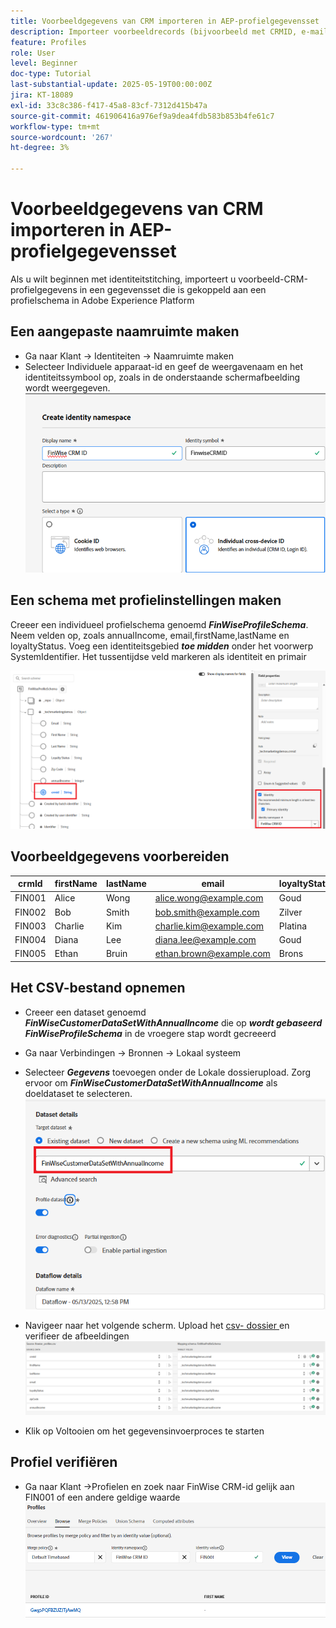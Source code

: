 ```yaml
---
title: Voorbeeldgegevens van CRM importeren in AEP-profielgegevensset
description: Importeer voorbeeldrecords (bijvoorbeeld met CRMID, e-mail, inkomsten, postcode) om te controleren of AEP deze profielen correct kan koppelen aan anonieme webbezoekers op basis van gedeelde id's, zoals ECID.
feature: Profiles
role: User
level: Beginner
doc-type: Tutorial
last-substantial-update: 2025-05-19T00:00:00Z
jira: KT-18089
exl-id: 33c8c386-f417-45a8-83cf-7312d415b47a
source-git-commit: 461906416a976ef9a9dea4fdb583b853b4fe61c7
workflow-type: tm+mt
source-wordcount: '267'
ht-degree: 3%

---
```


# Voorbeeldgegevens van CRM importeren in AEP-profielgegevensset

Als u wilt beginnen met identiteitstitching, importeert u voorbeeld-CRM-profielgegevens in een gegevensset die is gekoppeld aan een profielschema in Adobe Experience Platform

## Een aangepaste naamruimte maken

* Ga naar Klant -> Identiteiten -> Naamruimte maken
* Selecteer Individuele apparaat-id en geef de weergavenaam en het identiteitssymbool op, zoals in de onderstaande schermafbeelding wordt weergegeven.
  ![ douane-namespace ](assets/custom-namespace.png)

## Een schema met profielinstellingen maken

Creeer een individueel profielschema genoemd **_FinWiseProfileSchema_**. Neem velden op, zoals annualIncome, email,firstName,lastName en loyaltyStatus.
Voeg een identiteitsgebied **_toe midden_** onder het voorwerp SystemIdentifier. Het tussentijdse veld markeren als identiteit en primair


![ profiel-schema ](assets/finwise-profile-schema.png)

## Voorbeeldgegevens voorbereiden

| crmId | firstName | lastName | email | loyaltyStatus | zipCode | jaarinkomen |
|--------|-----------|----------|-------------------------|---------------|---------|--------------|
| FIN001 | Alice | Wong | alice.wong@example.com | Goud | 92128 | 120000 |
| FIN002 | Bob | Smith | bob.smith@example.com | Zilver | 92126 | 85000 |
| FIN003 | Charlie | Kim | charlie.kim@example.com | Platina | 60614 | 175000 |
| FIN004 | Diana | Lee | diana.lee@example.com | Goud | 30303 | 98000 |
| FIN005 | Ethan | Bruin | ethan.brown@example.com | Brons | 75201 | 60000 |

## Het CSV-bestand opnemen

* Creeer een dataset genoemd **_FinWiseCustomerDataSetWithAnnualIncome_** die op **_wordt gebaseerd FinWiseProfileSchema_** in de vroegere stap wordt gecreeerd

* Ga naar Verbindingen -> Bronnen -> Lokaal systeem
* Selecteer **_Gegevens_** toevoegen onder de Lokale dossierupload. Zorg ervoor om _**FinWiseCustomerDataSetWithAnnualIncome**_ als doeldataset te selecteren.
  ![ ingest-csv ](assets/ingest-csv-into-dataset.png)
* Navigeer naar het volgende scherm. Upload het [ csv- dossier ](assets/finwise_profiles.csv) en verifieer de afbeeldingen
  ![ afbeeldingen ](assets/mappings.png)

* Klik op Voltooien om het gegevensinvoerproces te starten

## Profiel verifiëren

* Ga naar Klant ->Profielen en zoek naar FinWise CRM-id gelijk aan FIN001 of een andere geldige waarde
  ![ verifieer-profiel ](assets/verify-profiles.png)
